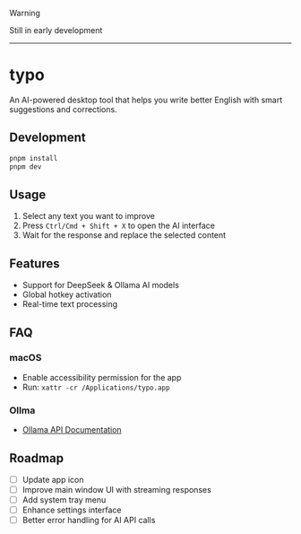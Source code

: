 > [!WARNING]
> Still in early development

---

# typo

An AI-powered desktop tool that helps you write better English with smart suggestions and corrections.

## Development

```bash
pnpm install
pnpm dev
```

## Usage

1. Select any text you want to improve
2. Press `Ctrl/Cmd + Shift + X` to open the AI interface
3. Wait for the response and replace the selected content

## Features

- Support for DeepSeek & Ollama AI models
- Global hotkey activation
- Real-time text processing

## FAQ

### macOS

- Enable accessibility permission for the app
- Run: `xattr -cr /Applications/typo.app`

### Ollma

- [Ollama API Documentation](https://github.com/ollama/ollama/blob/main/docs/api.md)

## Roadmap

- [ ] Update app icon
- [ ] Improve main window UI with streaming responses
- [ ] Add system tray menu
- [ ] Enhance settings interface
- [ ] Better error handling for AI API calls
